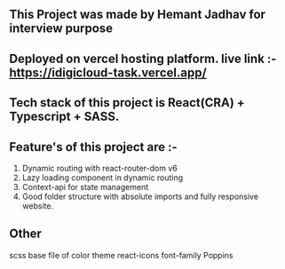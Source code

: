 ## This Project was made by Hemant Jadhav for interview purpose

## Deployed on vercel hosting platform. live link :- https://idigicloud-task.vercel.app/

## Tech stack of this project is React(CRA) + Typescript + SASS.

## Feature's of this project are :-

1. Dynamic routing with react-router-dom v6
2. Lazy loading component in dynamic routing
3. Context-api for state management
4. Good folder structure with absolute imports and fully responsive website.

## Other
scss base file of color theme
react-icons
font-family Poppins
